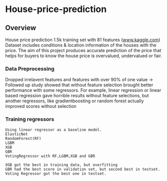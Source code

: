 # House-price-prediction

## Overview
House price prediction
1.5k training set with 81 features (www.kaggle.com)
Dataset includes conditions & location information of the houses with the price.
The aim of this project produces accurate prediction of the price that helps for buyers to know the house price is overvalued, undervalued or fair.  
### Data Preprocessing
Dropped irrelavent features and features with over 90% of one value -> Followed up study showed that without feature selection brought better performance with some regressors. For example, linear regression or linear based regression gave horrible results without feature selections, but another regressors, like gradientboosting or random forest actually improved scores without selection

### Training regressors
```
Using linear regressor as a baseline model. 
ElasticNet
RandomForest(RF)
LGBM
XGB
GBR
VotingRegressor with RF,LGBM,XGB and GBR

XGB got the best in training data, but overfitting
GBR had the best score in validation set, but second best in testset.
Voting Regressor got the best one in testset.
```
